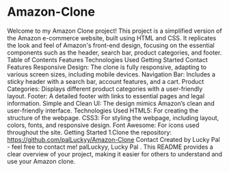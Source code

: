 # Amazon-Clone
Welcome to my Amazon Clone project! This project is a simplified version of the Amazon e-commerce website, built using HTML and CSS. It replicates the look and feel of Amazon's front-end design, focusing on the essential components such as the header, search bar, product categories, and footer.
Table of Contents
Features
Technologies Used
Getting Started
Contact
Features
Responsive Design: The clone is fully responsive, adapting to various screen sizes, including mobile devices.
Navigation Bar: Includes a sticky header with a search bar, account features, and a cart.
Product Categories: Displays different product categories with a user-friendly layout.
Footer: A detailed footer with links to essential pages and legal information.
Simple and Clean UI: The design mimics Amazon’s clean and user-friendly interface.
Technologies Used
HTML5: For creating the structure of the webpage.
CSS3: For styling the webpage, including layout, colors, fonts, and responsive design.
Font Awesome: For icons used throughout the site.
Getting Started
1.Clone the repository:
https://github.com/palLuckyy/Amazon-Clone
Contact
Created by Lucky Pal - feel free to contact me!
palLuckyy, Lucky Pal . This README provides a clear overview of your project, making it easier for others to understand and use your Amazon clone.
